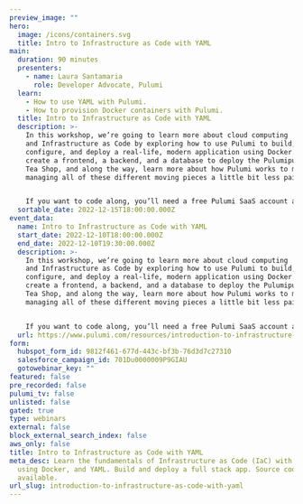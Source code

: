 ```yaml
---
preview_image: ""
hero:
  image: /icons/containers.svg
  title: Intro to Infrastructure as Code with YAML
main:
  duration: 90 minutes
  presenters:
    - name: Laura Santamaria
      role: Developer Advocate, Pulumi
  learn:
    - How to use YAML with Pulumi.
    - How to provision Docker containers with Pulumi.
  title: Intro to Infrastructure as Code with YAML
  description: >-
    In this workshop, we’re going to learn more about cloud computing
    and Infrastructure as Code by exploring how to use Pulumi to build,
    configure, and deploy a real-life, modern application using Docker. We will
    create a frontend, a backend, and a database to deploy the Pulumipus Boba
    Tea Shop, and along the way, learn more about how Pulumi works to make
    managing all of these different moving pieces a little bit less painful!


    If you want to code along, you’ll need a free Pulumi SaaS account and the Pulumi CLI.
  sortable_date: 2022-12-15T18:00:00.000Z
event_data:
  name: Intro to Infrastructure as Code with YAML
  start_date: 2022-12-10T18:00:00.000Z
  end_date: 2022-12-10T19:30:00.000Z
  description: >-
    In this workshop, we’re going to learn more about cloud computing
    and Infrastructure as Code by exploring how to use Pulumi to build,
    configure, and deploy a real-life, modern application using Docker. We will
    create a frontend, a backend, and a database to deploy the Pulumipus Boba
    Tea Shop, and along the way, learn more about how Pulumi works to make
    managing all of these different moving pieces a little bit less painful!


    If you want to code along, you’ll need a free Pulumi SaaS account and the Pulumi CLI.
  url: https://www.pulumi.com/resources/introduction-to-infrastructure-as-code-with-yaml
form:
  hubspot_form_id: 9812f461-677d-443c-bf3b-76d3d7c27310
  salesforce_campaign_id: 701Du0000009P9GIAU
  gotowebinar_key: ""
featured: false
pre_recorded: false
pulumi_tv: false
unlisted: false
gated: true
type: webinars
external: false
block_external_search_index: false
aws_only: false
title: Intro to Infrastructure as Code with YAML
meta_desc: Learn the fundamentals of Infrastructure as Code (IaC) with Pulumi,
  using Docker, and YAML. Build and deploy a full stack app. Source code
  available.
url_slug: introduction-to-infrastructure-as-code-with-yaml
---
```

